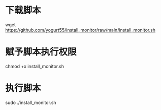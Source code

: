 # 下载脚本
wget https://github.com/yogurt55/install_monitor/raw/main/install_monitor.sh

# 赋予脚本执行权限
chmod +x install_monitor.sh

# 执行脚本
sudo ./install_monitor.sh
